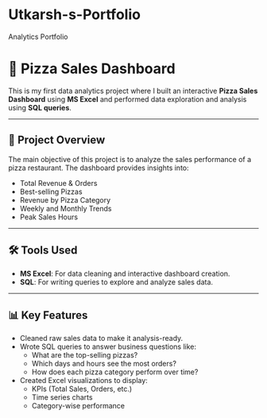 # Utkarsh-s-Portfolio
Analytics Portfolio


# 🍕 Pizza Sales Dashboard

This is my first data analytics project where I built an interactive **Pizza Sales Dashboard** using **MS Excel** and performed data exploration and analysis using **SQL queries**.

---

## 📌 Project Overview

The main objective of this project is to analyze the sales performance of a pizza restaurant. The dashboard provides insights into:

- Total Revenue & Orders
- Best-selling Pizzas
- Revenue by Pizza Category
- Weekly and Monthly Trends
- Peak Sales Hours

---

## 🛠 Tools Used

- **MS Excel**: For data cleaning and interactive dashboard creation.
- **SQL**: For writing queries to explore and analyze sales data.

---

## 📊 Key Features

- Cleaned raw sales data to make it analysis-ready.
- Wrote SQL queries to answer business questions like:
  - What are the top-selling pizzas?
  - Which days and hours see the most orders?
  - How does each pizza category perform over time?
- Created Excel visualizations to display:
  - KPIs (Total Sales, Orders, etc.)
  - Time series charts
  - Category-wise performance

